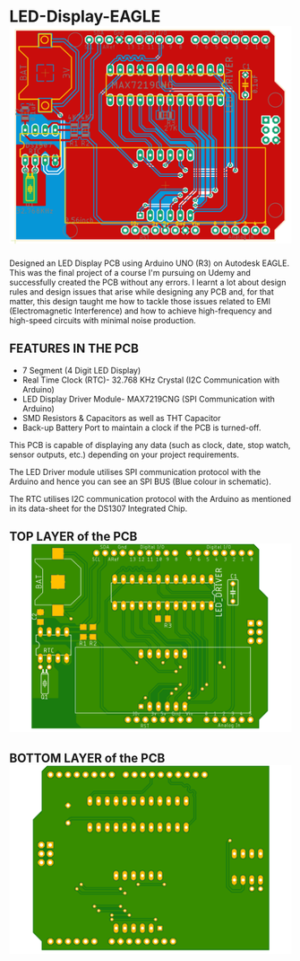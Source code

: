 # LED-Display-EAGLE ![alt text](https://github.com/gk147-pcb/LED-Display-EAGLE/blob/main/Board_Layout.png/?raw=true)
Designed an LED Display PCB using Arduino UNO (R3) on Autodesk EAGLE. This was the final project of a course I'm pursuing on Udemy and successfully created the PCB without any errors.  I learnt a lot about design rules and design issues that arise while designing any PCB and, for that matter, this design taught me how to tackle those issues related to EMI (Electromagnetic Interference) and how to achieve high-frequency and high-speed circuits with minimal noise production.

## FEATURES IN THE PCB

- 7 Segment (4 Digit LED Display)
- Real Time Clock (RTC)- 32.768 KHz Crystal (I2C Communication with Arduino)
- LED Display Driver Module- MAX7219CNG (SPI Communication with Arduino)
- SMD Resistors & Capacitors as well as THT Capacitor
- Back-up Battery Port to maintain a clock if the PCB is turned-off.

This PCB is capable of displaying any data (such as clock, date, stop watch, sensor outputs, etc.) depending on your project requirements.

The LED Driver module utilises SPI communication protocol with the Arduino and hence you can see an SPI BUS (Blue colour in schematic).

The RTC utilises I2C communication protocol with the Arduino as mentioned in its data-sheet for the DS1307 Integrated Chip.

## TOP LAYER of the PCB ![alt text](https://github.com/gk147-pcb/LED-Display-EAGLE/blob/main/LED_DISPLAY_SHIELD_top.png/?raw=true)

## BOTTOM LAYER of the PCB ![alt text](https://github.com/gk147-pcb/LED-Display-EAGLE/blob/main/LED_DISPLAY_SHIELD_bottom.png/?raw=true)
